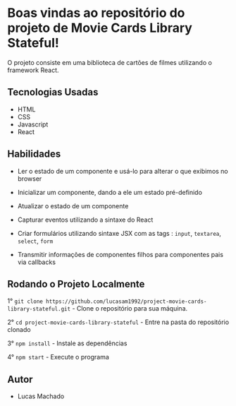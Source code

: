 # Boas vindas ao repositório do projeto de Movie Cards Library Stateful!

O projeto consiste em uma biblioteca de cartões de filmes utilizando o framework React.

## Tecnologias Usadas

- HTML
- CSS
- Javascript
- React

## Habilidades

  - Ler o estado de um componente e usá-lo para alterar o que exibimos no browser

  - Inicializar um componente, dando a ele um estado pré-definido

  - Atualizar o estado de um componente

  - Capturar eventos utilizando a sintaxe do React

  - Criar formulários utilizando sintaxe JSX com as tags : `input`, `textarea`, `select`, `form`

  - Transmitir informações de componentes filhos para componentes pais via callbacks


## Rodando o Projeto Localmente

1° `git clone https://github.com/lucasam1992/project-movie-cards-library-stateful.git` - Clone o repositório para sua máquina.<br />

2° `cd project-movie-cards-library-stateful` - Entre na pasta do repositório clonado<br />

3° `npm install` - Instale as dependências<br />

4° `npm start` - Execute o programa<br />

## Autor

- Lucas Machado
